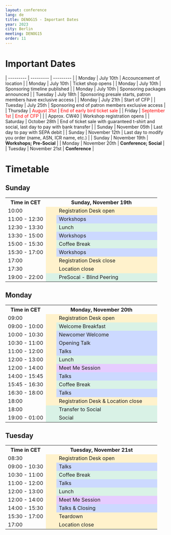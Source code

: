 ```yaml
---
layout: conference
lang: de
title: DENOG15 - Important Dates
year: 2023
city: Berlin
meeting: DENOG15
order: 11
---
```


# Important Dates

| --------- | --------- | --------- | 
| Monday    | July 10th | Accouncement of location | 
| Monday    | July 10th | Ticket shop opens |
| Monday    | July 10th | Sponsoring timeline published |
| Monday    | July 10th | Sponsoring packages announced |
| Tuesday   | July 18th | Sponsoring presale starts, patron members have exclusive access |
| Monday    | July 21th | Start of CFP |
| Tuesday   | July 25th | Sponsoring end of patron members exclusive access |
| Thursday  | <span style="color:red">August 31st</span> | <span style="color:red">End of early bird ticket sale</span> |
| Friday    | <span style="color:red">September 1st</span> | <span style="color:red">End of CFP</span> |
|           | Approx. CW40 | Workshop registration opens |
| Saturday  | October 28th | End of ticket sale with guaranteed t-shirt and social, last day to pay with bank transfer |
| Sunday    | November 05th | Last day to pay with SEPA debit | 
| Sunday    | November 12th | Last day to modify you order (name, ASN, ICR name, etc.) |
| Sunday    | November 19th | <b>Workshops; Pre-Social</b> |
| Monday    | November 20th | <b>Conference; Social</b> |
| Tuesday   | November 21st | <b>Conference</b> |


# Timetable

## Sunday

<table>
<tr>
 <th>Time in CET</th>
 <th colspan="2">Sunday, November 19th</th>
</tr>
<tr>
 <td >10:00</td>
 <td style="background-color:#fff2cc">&nbsp;&nbsp;&nbsp;&nbsp;</td>
 <td width="300px" style="background-color:#fff2cc">Registration Desk open</td>
</tr>
<tr>
 <td>11:00 - 12:30</td>
 <td style="background-color:#fff2cc"></td>
 <td style="background-color:#ccd9ff">Workshops</td>
</tr>
<tr>
 <td>12:30 - 13:30</td>
 <td style="background-color:#fff2cc"></td>
 <td style="background-color:#d9f2e6">Lunch</td>
</tr>
<tr>
 <td>13:30 - 15:00</td>
 <td style="background-color:#fff2cc"></td>
 <td style="background-color:#ccd9ff">Workshops</td>
</tr>
<tr>
 <td>15:00 - 15:30</td>
 <td style="background-color:#fff2cc"></td>
 <td style="background-color:#d9f2e6">Coffee Break</td>
</tr>
<tr>
 <td>15:30 - 17:00</td>
 <td style="background-color:#fff2cc"></td>
 <td style="background-color:#ccd9ff">Workshops</td>
</tr>
<tr>
 <td>17:00</td>
 <td style="background-color:#fff2cc"></td>
 <td style="background-color:#fff2cc">Registration Desk close</td>
</tr>
<tr>
 <td>17:30</td>
 <td style="background-color:#fff2cc"></td>
 <td style="background-color:#fff2cc">Location close</td>
</tr>
<tr>
 <td>19:00 - 22:00</td>
 <td style="background-color:#d9f2e6"></td>
 <td style="background-color:#d9f2e6">PreSocal - Blind Peering</td>
</tr>
</table>


## Monday

<table>
<tr>
 <th>Time in CET</th>
 <th colspan="2">Monday, November 20th</th>
</tr>
<tr>
 <td>09:00</td>
 <td style="background-color:#fff2cc">&nbsp;&nbsp;&nbsp;&nbsp;</td>
 <td width="300px" style="background-color:#fff2cc">Registration Desk open</td>
</tr>
<tr>
 <td>09:00 - 10:00</td>
 <td style="background-color:#fff2cc"></td>
 <td style="background-color:#d9f2e6">Welcome Breakfast</td>
</tr>
<tr>
 <td>10:00 - 10:30</td>
 <td style="background-color:#fff2cc"></td>
 <td style="background-color:#ccd9ff">Newcomer Welcome</td>
</tr>
<tr>
 <td>10:30 - 11:00</td>
 <td style="background-color:#fff2cc"></td>
 <td style="background-color:#ccd9ff">Opening Talk</td>
</tr>
<tr>
 <td>11:00 - 12:00</td>
 <td style="background-color:#fff2cc"></td>
 <td style="background-color:#ccd9ff">Talks</td>
</tr>
<tr>
 <td>12:00 - 13:00</td>
 <td style="background-color:#fff2cc"></td>
 <td style="background-color:#d9f2e6">Lunch</td>
</tr>
<tr>
 <td>12:00 - 14:00</td>
 <td style="background-color:#fff2cc"></td>
 <td style="background-color:#e6ccff">Meet Me Session</td>
</tr>
<tr>
 <td>14:00 - 15:45</td>
 <td style="background-color:#fff2cc"></td>
 <td style="background-color:#ccd9ff">Talks</td>
</tr>
<tr>
 <td>15:45 - 16:30</td>
 <td style="background-color:#fff2cc"></td>
 <td style="background-color:#d9f2e6">Coffee Break</td>
</tr>
<tr>
 <td>16:30 - 18:00</td>
 <td style="background-color:#fff2cc"></td>
 <td style="background-color:#ccd9ff">Talks</td>
</tr>
<tr>
 <td>18:00</td>
 <td style="background-color:#fff2cc"></td>
 <td style="background-color:#fff2cc">Registration Desk & Location close</td>
</tr>
<tr>
 <td>18:00</td>
 <td style="background-color:#d9f2e6"></td>
 <td style="background-color:#d9f2e6">Transfer to Social</td>
</tr>
<tr>
 <td>19:00 - 01:00</td>
 <td style="background-color:#d9f2e6"></td>
 <td style="background-color:#d9f2e6">Social</td>
</tr>
</table>

## Tuesday

<table>
<tr>
 <th>Time in CET</th>
 <th colspan="2">Tuesday, November 21st</th>
</tr>
<tr>
 <td>08:30</td>
 <td style="background-color:#fff2cc">&nbsp;&nbsp;&nbsp;&nbsp;</td>
 <td width="300px" style="background-color:#fff2cc">Registration Desk open</td>
</tr>
<tr>
 <td>09:00 - 10:30</td>
 <td style="background-color:#fff2cc"></td>
 <td style="background-color:#ccd9ff">Talks</td>
</tr>
<tr>
 <td>10:30 - 11:00</td>
 <td style="background-color:#fff2cc"></td>
 <td style="background-color:#d9f2e6">Coffee Break</td>
</tr>
<tr>
 <td>11:00 - 12:00</td>
 <td style="background-color:#fff2cc"></td>
 <td style="background-color:#ccd9ff">Talks</td>
</tr>
<tr>
 <td>12:00 - 13:00</td>
 <td style="background-color:#fff2cc"></td>
 <td style="background-color:#d9f2e6">Lunch</td>
</tr>
<tr>
 <td>12:00 - 14:00</td>
 <td style="background-color:#fff2cc"></td>
 <td style="background-color:#e6ccff">Meet Me Session</td>
</tr>
<tr>
 <td>14:00 - 15:30</td>
 <td style="background-color:#fff2cc"></td>
 <td style="background-color:#ccd9ff">Talks & Closing</td>
</tr>
<tr>
 <td>15:30 - 17:00</td>
 <td style="background-color:#fff2cc"></td>
 <td style="background-color:#fff2cc">Teardown</td>
</tr>
<tr>
 <td>17:00</td>
 <td style="background-color:#fff2cc"></td>
 <td style="background-color:#fff2cc">Location close</td>
</tr>
</table>

<br /><br /><br />

